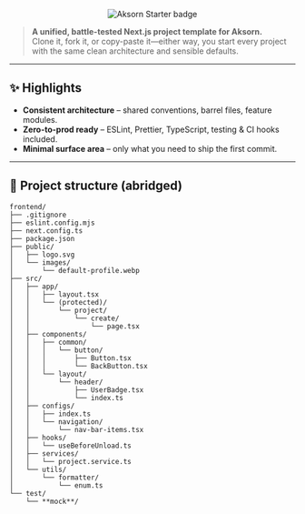 <!-- --------------------------------------------------------------
  aksorn-starter-experimental
  -------------------------------------------------------------- -->

<p align="center">
  <img src="https://img.shields.io/badge/Aksorn Starter-ED1C24?style=for-the-badge&labelColor=000000&logo=next.js&logoColor=white" alt="Aksorn Starter badge">
</p>

> **A unified, battle-tested Next.js project template for Aksorn.**  
> Clone it, fork it, or copy-paste it—either way, you start every project with the same clean architecture and sensible defaults.

---

## ✨ Highlights

- **Consistent architecture** – shared conventions, barrel files, feature modules.
- **Zero-to-prod ready** – ESLint, Prettier, TypeScript, testing & CI hooks included.
- **Minimal surface area** – only what you need to ship the first commit.

---

## 📂 Project structure (abridged)

```text
frontend/
├── .gitignore
├── eslint.config.mjs
├── next.config.ts
├── package.json
├── public/
│   ├── logo.svg
│   └── images/
│       └── default-profile.webp
├── src/
│   ├── app/
│   │   ├── layout.tsx
│   │   └── (protected)/
│   │       └── project/
│   │           └── create/
│   │               └── page.tsx
│   ├── components/
│   │   ├── common/
│   │   │   └── button/
│   │   │       ├── Button.tsx
│   │   │       └── BackButton.tsx
│   │   └── layout/
│   │       └── header/
│   │           ├── UserBadge.tsx
│   │           └── index.ts
│   ├── configs/
│   │   ├── index.ts
│   │   └── navigation/
│   │       └── nav-bar-items.tsx
│   ├── hooks/
│   │   └── useBeforeUnload.ts
│   ├── services/
│   │   └── project.service.ts
│   └── utils/
│       └── formatter/
│           └── enum.ts
└── test/
    └── **mock**/
```
